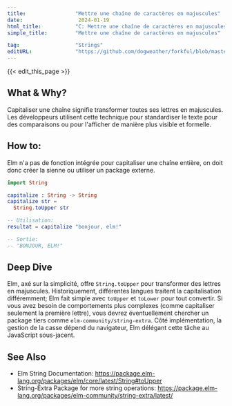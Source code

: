 ```yaml
---
title:                "Mettre une chaîne de caractères en majuscules"
date:                  2024-01-19
html_title:           "C: Mettre une chaîne de caractères en majuscules"
simple_title:         "Mettre une chaîne de caractères en majuscules"

tag:                  "Strings"
editURL:              "https://github.com/dogweather/forkful/blob/master/content/fr/elm/capitalizing-a-string.md"
---
```


{{< edit_this_page >}}

## What & Why?
Capitaliser une chaîne signifie transformer toutes ses lettres en majuscules. Les développeurs utilisent cette technique pour standardiser le texte pour des comparaisons ou pour l'afficher de manière plus visible et formelle.

## How to:
Elm n'a pas de fonction intégrée pour capitaliser une chaîne entière, on doit donc créer la sienne ou utiliser un package externe.

```elm
import String

capitalize : String -> String
capitalize str =
  String.toUpper str

-- Utilisation:
resultat = capitalize "bonjour, elm!"

-- Sortie:
-- "BONJOUR, ELM!"
```

## Deep Dive
Elm, axé sur la simplicité, offre `String.toUpper` pour transformer des lettres en majuscules. Historiquement, différentes langues traitent la capitalisation différemment; Elm fait simple avec `toUpper` et `toLower` pour tout convertir. Si vous avez besoin de comportements plus complexes (comme capitaliser seulement la première lettre), vous devrez éventuellement chercher un package tiers comme `elm-community/string-extra`. Côté implémentation, la gestion de la casse dépend du navigateur, Elm délégant cette tâche au JavaScript sous-jacent.

## See Also
- Elm String Documentation: https://package.elm-lang.org/packages/elm/core/latest/String#toUpper
- String-Extra Package for more string operations: https://package.elm-lang.org/packages/elm-community/string-extra/latest/
